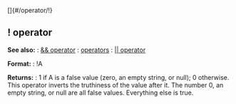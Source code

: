 []{#/operator/!}
  ## ! operator
  **See also:**
  :   [&& operator](ref/operator/&&)
  :   [operators](ref/operator)
  :   [\|\| operator](ref/operator/%7C%7C)
  <!-- -->
  **Format:**
  :   !A
  <!-- -->
  **Returns:**
  :   1 if A is a false value (zero, an empty string, or null); 0
      otherwise.
  This operator inverts the truthiness of the value after it.
  The number 0, an empty string, or null are all false values. Everything
  else is true.